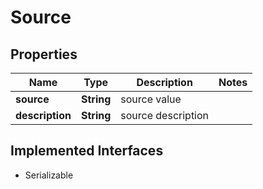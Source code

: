 

# Source


## Properties

Name | Type | Description | Notes
------------ | ------------- | ------------- | -------------
**source** | **String** | source value | 
**description** | **String** | source description | 


## Implemented Interfaces

* Serializable


